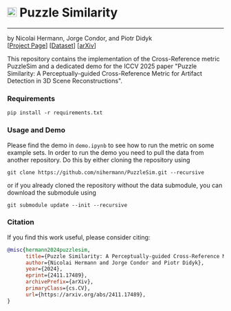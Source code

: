 # <img src="https://www.svgrepo.com/show/510149/puzzle-piece.svg" width="22"/> Puzzle Similarity

-----

by Nicolai Hermann, Jorge Condor, and Piotr Didyk  
[[Project Page](https://nihermann.github.io/puzzlesim/index.html)] [[Dataset](https://huggingface.co/datasets/nihermann/annotated-3DGS-artifacts)] [[arXiv](https://arxiv.org/abs/2411.17489)]

This repository contains the implementation of the Cross-Reference metric PuzzleSim and a dedicated demo for the ICCV 2025 paper "Puzzle Similarity: A Perceptually-guided Cross-Reference Metric for Artifact Detection in 3D Scene Reconstructions".

### Requirements
```shell
pip install -r requirements.txt
```
### Usage and Demo
Please find the demo in `demo.ipynb` to see how to run the metric on some example sets. In order to run the demo you need to pull the data from another repository. Do this by either cloning the repository using
```shell
git clone https://github.com/nihermann/PuzzleSim.git --recursive
```
or if you already cloned the repository without the data submodule, you can download the submodule using
```shell
git submodule update --init --recursive
```

### Citation
If you find this work useful, please consider citing:
```bibtex
@misc{hermann2024puzzlesim,
      title={Puzzle Similarity: A Perceptually-guided Cross-Reference Metric for Artifact Detection in 3D Scene Reconstructions},
      author={Nicolai Hermann and Jorge Condor and Piotr Didyk},
      year={2024},
      eprint={2411.17489},
      archivePrefix={arXiv},
      primaryClass={cs.CV},
      url={https://arxiv.org/abs/2411.17489},
}
```
